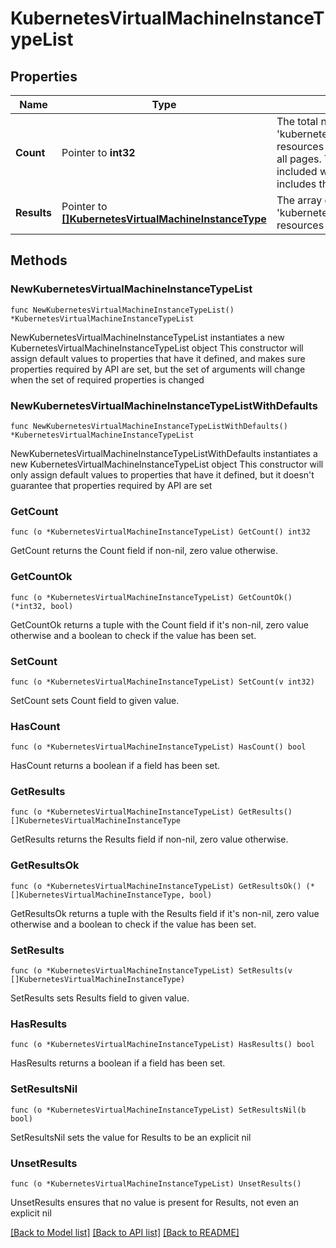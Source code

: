 # KubernetesVirtualMachineInstanceTypeList

## Properties

Name | Type | Description | Notes
------------ | ------------- | ------------- | -------------
**Count** | Pointer to **int32** | The total number of &#39;kubernetes.VirtualMachineInstanceType&#39; resources matching the request, accross all pages. The &#39;Count&#39; attribute is included when the HTTP GET request includes the &#39;$inlinecount&#39; parameter. | [optional] 
**Results** | Pointer to [**[]KubernetesVirtualMachineInstanceType**](kubernetes.VirtualMachineInstanceType.md) | The array of &#39;kubernetes.VirtualMachineInstanceType&#39; resources matching the request. | [optional] 

## Methods

### NewKubernetesVirtualMachineInstanceTypeList

`func NewKubernetesVirtualMachineInstanceTypeList() *KubernetesVirtualMachineInstanceTypeList`

NewKubernetesVirtualMachineInstanceTypeList instantiates a new KubernetesVirtualMachineInstanceTypeList object
This constructor will assign default values to properties that have it defined,
and makes sure properties required by API are set, but the set of arguments
will change when the set of required properties is changed

### NewKubernetesVirtualMachineInstanceTypeListWithDefaults

`func NewKubernetesVirtualMachineInstanceTypeListWithDefaults() *KubernetesVirtualMachineInstanceTypeList`

NewKubernetesVirtualMachineInstanceTypeListWithDefaults instantiates a new KubernetesVirtualMachineInstanceTypeList object
This constructor will only assign default values to properties that have it defined,
but it doesn't guarantee that properties required by API are set

### GetCount

`func (o *KubernetesVirtualMachineInstanceTypeList) GetCount() int32`

GetCount returns the Count field if non-nil, zero value otherwise.

### GetCountOk

`func (o *KubernetesVirtualMachineInstanceTypeList) GetCountOk() (*int32, bool)`

GetCountOk returns a tuple with the Count field if it's non-nil, zero value otherwise
and a boolean to check if the value has been set.

### SetCount

`func (o *KubernetesVirtualMachineInstanceTypeList) SetCount(v int32)`

SetCount sets Count field to given value.

### HasCount

`func (o *KubernetesVirtualMachineInstanceTypeList) HasCount() bool`

HasCount returns a boolean if a field has been set.

### GetResults

`func (o *KubernetesVirtualMachineInstanceTypeList) GetResults() []KubernetesVirtualMachineInstanceType`

GetResults returns the Results field if non-nil, zero value otherwise.

### GetResultsOk

`func (o *KubernetesVirtualMachineInstanceTypeList) GetResultsOk() (*[]KubernetesVirtualMachineInstanceType, bool)`

GetResultsOk returns a tuple with the Results field if it's non-nil, zero value otherwise
and a boolean to check if the value has been set.

### SetResults

`func (o *KubernetesVirtualMachineInstanceTypeList) SetResults(v []KubernetesVirtualMachineInstanceType)`

SetResults sets Results field to given value.

### HasResults

`func (o *KubernetesVirtualMachineInstanceTypeList) HasResults() bool`

HasResults returns a boolean if a field has been set.

### SetResultsNil

`func (o *KubernetesVirtualMachineInstanceTypeList) SetResultsNil(b bool)`

 SetResultsNil sets the value for Results to be an explicit nil

### UnsetResults
`func (o *KubernetesVirtualMachineInstanceTypeList) UnsetResults()`

UnsetResults ensures that no value is present for Results, not even an explicit nil

[[Back to Model list]](../README.md#documentation-for-models) [[Back to API list]](../README.md#documentation-for-api-endpoints) [[Back to README]](../README.md)



